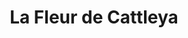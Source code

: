 ---
title: "La Fleur de Cattleya"
url: /les-sables-dolonne/la-fleur-de-cattleya/
shop: fleuriste
---